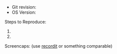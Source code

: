 - Git revision:
- OS Version:

Steps to Reproduce:

1. 
2. 

Screencaps: (use [recordit](http://recordit.co) or something comparable)
